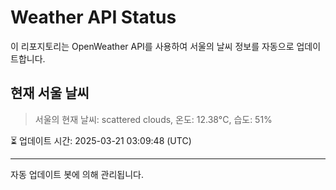
# Weather API Status

이 리포지토리는 OpenWeather API를 사용하여 서울의 날씨 정보를 자동으로 업데이트합니다.

## 현재 서울 날씨
> 서울의 현재 날씨: scattered clouds, 온도: 12.38°C, 습도: 51%

⏳ 업데이트 시간: 2025-03-21 03:09:48 (UTC)

---
자동 업데이트 봇에 의해 관리됩니다.
